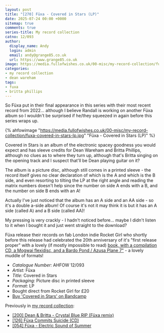 ```yaml
---
layout: post
title: "[270] Füxa - Covered in Stars (LP)"
date: 2025-07-24 00:00 +0000
sitemap: true
comments: true
series-title: My record collection
catno: 12/093
author:
  display_name: Andy
  login: admin
  email: andy@grange85.co.uk
  url: https://www.grange85.co.uk
image: https://media.fullofwishes.co.uk/00-misc/my-record-collection/fuxa-covered-in-stars-lp.jpg
categories:
- my record collection
- dean wareham
tags:
- fuxa
- britta phillips
---
```

So Füxa put in their final appearance in this series with their most recent record from 2022... although I believe Randall is working on another Füxa album so I wouldn't be surprised if he/they squeezed in again before this series wraps up.

{% ahfowimage "https://media.fullofwishes.co.uk/00-misc/my-record-collection/fuxa-covered-in-stars-lp.jpg" "Füxa - Covered in Stars (LP)" %}

Covered in Stars is an album of the electronic spacey goodness you would expect and has sleeve credits for Dean Wareham and Britta Phillips, although no clues as to where they turn up, although that's Britta singing on the opening track and I suspect that'll be Dean playing guitar on it? 

The album is a picture disc, although still comes in a printed sleeve - the record itself gives no clear declaration of which is the A and which is the B side, and even resorting to tilting the LP at the right angle and reading the matrix numbers doesn't help since the number on side A ends with a B, and the number on side B ends with an A!

Actually I've just noticed that the album has an A side and an AA side - so it's a double a-side album! Of course it's not it may think it is but it has an A side (called A) and a B side (called AA)!

My pressing is very crackly - I hadn't noticed before... maybe I didn't listen to it when I bought it and just went straight to the download?

Füxa release their records on fab London indie Rocket Girl who shortly before this release had celebrated the 20th anniversary of it's "first release proper" with a lovely (if mostly impossible to read) [book, with a compilation CD, a Mogwai flexidisc, and a Bardo Pond / Azusa Plane 7"](https://variousartists19.bandcamp.com/album/rocket-girl-20) - a lovely muddle of formats!

 - *Catalogue Number:* AHFOW 12/093
 - *Artist:* Füxa
 - *Title:* Covered in Stars
 - *Packaging:* Picture disc in printed sleeve
 - *Format:* LP
 - Bought direct from Rocket Girl for £20
 - [Buy 'Covered in Stars' on Bandcamp](https://fuxaband.bandcamp.com/album/covered-in-stars)

Previously in [my record collection](/category/my-record-collection):
 - [[200] Dean & Britta - Crystal Blue RIP (Füxa remix)](/2024/11/28/my-record-collection-192-crystal-blue-rip-fuxa-remix/)
 - [[126] Füxa Commits Suicide (CD)](/2024/03/25/my-record-collection-121-fuxa-commits-suicide-cd/)
 - [[054] Füxa - Electric Sound of Summer](/2023/07/24/my-record-collection-054-fuxa-electric-sound-of-summer/)
